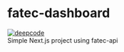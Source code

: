 # fatec-dashboard
[![deepcode](https://www.deepcode.ai/api/gh/badge?key=eyJhbGciOiJIUzI1NiIsInR5cCI6IkpXVCJ9.eyJwbGF0Zm9ybTEiOiJnaCIsIm93bmVyMSI6InBlZHJvZ25lcmkiLCJyZXBvMSI6ImZhdGVjLWRhc2hib2FyZCIsImluY2x1ZGVMaW50IjpmYWxzZSwiYXV0aG9ySWQiOjEyNzEwLCJpYXQiOjE2MDE0MzkxNzF9.1X-YXamCSb5RMXEVLO6hm9o48A_iNwcz2Tj4McrKSJE)](https://www.deepcode.ai/app/gh/pedrogneri/fatec-dashboard/_/dashboard?utm_content=gh%2Fpedrogneri%2Ffatec-dashboard)  
Simple Next.js project using fatec-api

